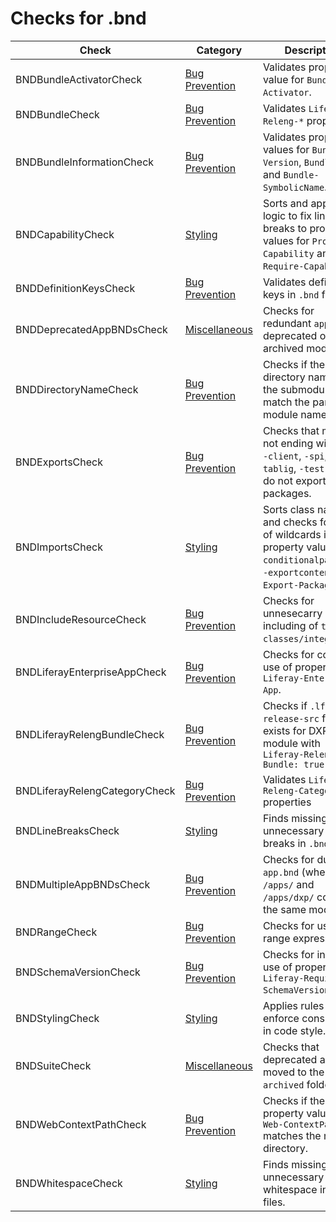 # Checks for .bnd

Check | Category | Description
----- | -------- | -----------
BNDBundleActivatorCheck | [Bug Prevention](bug_prevention_checks.markdown#bug-prevention-checks) | Validates property value for `Bundle-Activator`. |
BNDBundleCheck | [Bug Prevention](bug_prevention_checks.markdown#bug-prevention-checks) | Validates `Liferay-Releng-*` properties. |
BNDBundleInformationCheck | [Bug Prevention](bug_prevention_checks.markdown#bug-prevention-checks) | Validates property values for `Bundle-Version`, `Bundle-Name` and `Bundle-SymbolicName`. |
BNDCapabilityCheck | [Styling](styling_checks.markdown#styling-checks) | Sorts and applies logic to fix line breaks to property values for `Provide-Capability` and `Require-Capability`. |
BNDDefinitionKeysCheck | [Bug Prevention](bug_prevention_checks.markdown#bug-prevention-checks) | Validates definition keys in `.bnd` files. |
BNDDeprecatedAppBNDsCheck | [Miscellaneous](miscellaneous_checks.markdown#miscellaneous-checks) | Checks for redundant `app.bnd` in deprecated or archived modules. |
BNDDirectoryNameCheck | [Bug Prevention](bug_prevention_checks.markdown#bug-prevention-checks) | Checks if the directory names of the submodules match the parent module name. |
BNDExportsCheck | [Bug Prevention](bug_prevention_checks.markdown#bug-prevention-checks) | Checks that modules not ending with `-api`, `-client`, `-spi`, `-tablig`, `-test-util` do not export packages. |
BNDImportsCheck | [Styling](styling_checks.markdown#styling-checks) | Sorts class names and checks for use of wildcards in property values for `-conditionalpackage`, `-exportcontents` and `Export-Package`. |
BNDIncludeResourceCheck | [Bug Prevention](bug_prevention_checks.markdown#bug-prevention-checks) | Checks for unnesecarry including of `test-classes/integration`. |
BNDLiferayEnterpriseAppCheck | [Bug Prevention](bug_prevention_checks.markdown#bug-prevention-checks) | Checks for correct use of property `Liferay-Enterprise-App`. |
BNDLiferayRelengBundleCheck | [Bug Prevention](bug_prevention_checks.markdown#bug-prevention-checks) | Checks if `.lfrbuild-release-src` file exists for DXP module with `Liferay-Releng-Bundle: true` |
BNDLiferayRelengCategoryCheck | [Bug Prevention](bug_prevention_checks.markdown#bug-prevention-checks) | Validates `Liferay-Releng-Category` properties |
BNDLineBreaksCheck | [Styling](styling_checks.markdown#styling-checks) | Finds missing and unnecessary line breaks in `.bnd` files. |
BNDMultipleAppBNDsCheck | [Bug Prevention](bug_prevention_checks.markdown#bug-prevention-checks) | Checks for duplicate `app.bnd` (when both `/apps/` and `/apps/dxp/` contain the same module). |
BNDRangeCheck | [Bug Prevention](bug_prevention_checks.markdown#bug-prevention-checks) | Checks for use or range expressions. |
BNDSchemaVersionCheck | [Bug Prevention](bug_prevention_checks.markdown#bug-prevention-checks) | Checks for incorrect use of property `Liferay-Require-SchemaVersion`. |
BNDStylingCheck | [Styling](styling_checks.markdown#styling-checks) | Applies rules to enforce consisteny in code style. |
BNDSuiteCheck | [Miscellaneous](miscellaneous_checks.markdown#miscellaneous-checks) | Checks that deprecated apps are moved to the `archived` folder. |
BNDWebContextPathCheck | [Bug Prevention](bug_prevention_checks.markdown#bug-prevention-checks) | Checks if the property value for `Web-ContextPath` matches the module directory. |
BNDWhitespaceCheck | [Styling](styling_checks.markdown#styling-checks) | Finds missing and unnecessary whitespace in `.bnd` files. |